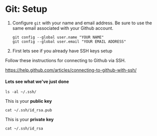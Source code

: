 # Git: Setup

1. Configure `git` with your name and email address. Be sure to use the same email associated with your Github account.

	```
	git config --global user.name "YOUR NAME"
	git config --global user.email "YOUR EMAIL ADDRESS"
	```

2. First lets see if you already have SSH keys setup

Follow these instructions for connecting to Github via SSH.

https://help.github.com/articles/connecting-to-github-with-ssh/

#### Lets see what we've just done

```
ls -al ~/.ssh/
```

This is your **public key**

```
cat ~/.ssh/id_rsa.pub
```

This is your **private key**

```
cat ~/.ssh/id_rsa
```
